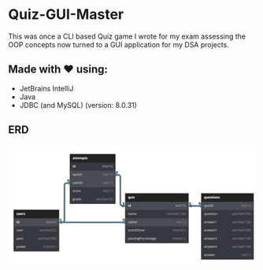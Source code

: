 # Quiz-GUI-Master

This was once a CLI based Quiz game I wrote for my exam assessing the OOP concepts now turned to a GUI application for my DSA projects.

## Made with ❤ using:

- JetBrains IntelliJ
- Java
- JDBC (and MySQL) (version: 8.0.31)

## ERD

![A slightly outdated ERD](database/table.png)
